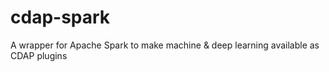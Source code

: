 # cdap-spark
A wrapper for Apache Spark to make machine &amp; deep learning available as CDAP plugins
